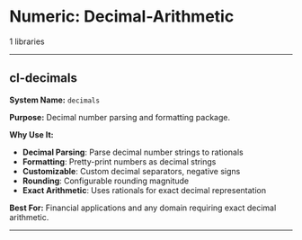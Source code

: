 # Numeric: Decimal-Arithmetic

1 libraries

---

## cl-decimals

**System Name:** `decimals`

**Purpose:** Decimal number parsing and formatting package.

**Why Use It:**
- **Decimal Parsing**: Parse decimal number strings to rationals
- **Formatting**: Pretty-print numbers as decimal strings
- **Customizable**: Custom decimal separators, negative signs
- **Rounding**: Configurable rounding magnitude
- **Exact Arithmetic**: Uses rationals for exact decimal representation

**Best For:** Financial applications and any domain requiring exact decimal arithmetic.

---


